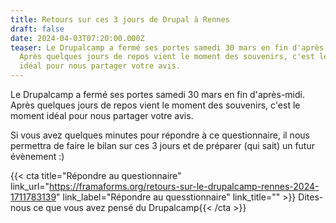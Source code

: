 ```yaml
---
title: Retours sur ces 3 jours de Drupal à Rennes
draft: false
date: 2024-04-03T07:20:00.000Z
teaser: Le Drupalcamp a fermé ses portes samedi 30 mars en fin d'après-midi.
  Après quelques jours de repos vient le moment des souvenirs, c'est le moment
  idéal pour nous partager votre avis.
---
```

Le Drupalcamp a fermé ses portes samedi 30 mars en fin d'après-midi. Après quelques jours de repos vient le moment des souvenirs, c'est le moment idéal pour nous partager votre avis.

Si vous avez quelques minutes pour répondre à ce questionnaire, il nous permettra de faire le bilan sur ces 3 jours et de préparer (qui sait) un futur évènement :)



{{< cta
title="Répondre au questionnaire"
link_url="https://framaforms.org/retours-sur-le-drupalcamp-rennes-2024-1711783139"
link_label="Répondre au quesstionnaire"
link_title="" >}}
Dites-nous ce que vous avez pensé du Drupalcamp{{< /cta >}}
